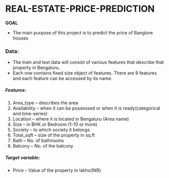 # REAL-ESTATE-PRICE-PREDICTION
**GOAL** 
- The main purpose of this project is to predict the price of Banglore houses

### Data:
- The train and test data will consist of various features that describe that property in Bengaluru.
- Each row contains fixed size object of features. There are 9 features and each feature can be accessed by its name.

##### Features:
1. Area_type – describes the area
2. Availability – when it can be possessed or when it is ready(categorical and time-series)
3. Location – where it is located in Bengaluru (Area name)
4. Size – in BHK or Bedroom (1-10 or more)
5. Society – to which society it belongs
6. Total_sqft – size of the property in sq.ft
7. Bath – No. of bathrooms
8. Balcony – No. of the balcony

##### Target variable:
- Price – Value of the property in lakhs(INR)
